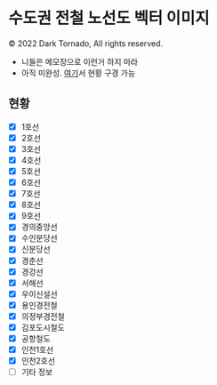 # 수도권 전철 노선도 벡터 이미지
© 2022 Dark Tornado, All rights reserved.

* 니들은 메모장으로 이런거 하지 마라
* 아직 미완성. [여기](https://darktornado.github.io/MetroMapSVG/)서 현황 구경 가능

## 현황

* [x] 1호선
* [x] 2호선
* [x] 3호선
* [x] 4호선
* [x] 5호선
* [x] 6호선
* [x] 7호선
* [x] 8호선
* [x] 9호선
* [x] 경의중앙선
* [x] 수인분당선
* [x] 신분당선
* [x] 경춘선
* [x] 경강선
* [x] 서해선
* [x] 우이신설선
* [x] 용인경전철
* [x] 의정부경전철
* [x] 김포도시철도
* [x] 공항철도
* [x] 인천1호선
* [x] 인천2호선
* [ ] 기타 정보
